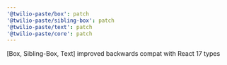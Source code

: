 ```yaml
---
'@twilio-paste/box': patch
'@twilio-paste/sibling-box': patch
'@twilio-paste/text': patch
'@twilio-paste/core': patch
---
```


[Box, Sibling-Box, Text] improved backwards compat with React 17 types
